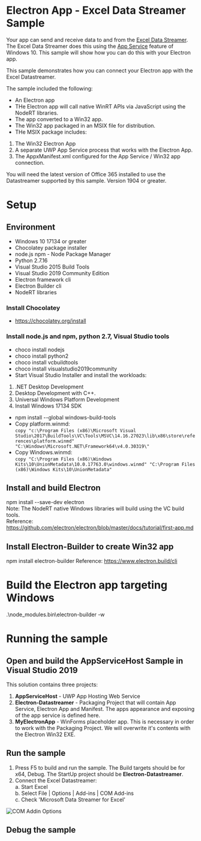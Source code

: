 # Electron App - Excel Data Streamer Sample

Your app can send and receive data to and from the [Excel Data Streamer](https://support.office.com/en-us/article/What-is-Data-Streamer-1d52ffce-261c-4d7b-8017-89e8ee2b806f). The Excel Data Streamer does this using the [App Service](https://docs.microsoft.com/en-us/windows/uwp/launch-resume/app-services) feature of Windows 10. This sample will show how you can do this with your Electron app.

This sample demonstrates how you can connect your Electron app with the Excel Datastreamer.

The sample included the following:
* An Electron app
* THe Electron app will call native WinRT APIs via JavaScript using the NodeRT libraries.
* The app converted to a Win32 app.
* The Win32 app packaged in an MSIX file for distribution.
* THe MSIX package includes:
1. The Win32 Electron App
2. A separate UWP App Service process that works with the Electron App.
3. The AppxManifest.xml configured for the App Service / Win32 app connection.

You will need the latest version of Office 365 installed to use the Datastreamer supported by this sample. Version 1904 or greater.

# Setup
## Environment 
* Windows 10 17134 or greater
* Chocolatey package installer
* node.js npm - Node Package Manager
* Python 2.7.16
* Visual Studio 2015 Build Tools
* Visual Studio 2019 Community Edition
* Electron framework cli
* Electron Builder cli
* NodeRT libraries

### Install Chocolatey
* https://chocolatey.org/install

### Install node.js and npm, python 2.7, Visual Studio tools
* choco install nodejs  
* choco install python2  
* choco install vcbuildtools  
* choco install visualstudio2019community  
* Start Visual Studio Installer and install the workloads:  
1. .NET Desktop Development  
2. Desktop Development with C++. 
3. Universal Windows Platform Development 
4. Install Windows 17134 SDK 
* npm install --global windows-build-tools
* Copy platform.winmd:  
  ```copy "c:\Program Files (x86)\Microsoft Visual Studio\2017\BuildTools\VC\Tools\MSVC\14.16.27023\lib\x86\store\references\platform.winmd" "C:\Windows\Microsoft.NET\Framework64\v4.0.30319\"```   
* Copy Windows.winmd:  
  ```copy "C:\Program Files (x86)\Windows Kits\10\UnionMetadata\10.0.17763.0\windows.winmd" "C:\Program Files (x86)\Windows Kits\10\UnionMetadata"```

## Install and build Electron
npm install --save-dev electron  
Note: The NodeRT native Windows libraries will build using the VC build tools.  
Reference: https://github.com/electron/electron/blob/master/docs/tutorial/first-app.md  

## Install Electron-Builder to create Win32 app
npm install electron-builder 
Reference: https://www.electron.build/cli  

# Build the Electron app targeting Windows
.\node_modules\.bin\electron-builder -w




# Running the sample
## Open and build the AppServiceHost Sample in Visual Studio 2019
This solution contains three projects:  
1. **AppServiceHost** - UWP App Hosting Web Service
2. **Electron-Datastreamer** - Packaging Project that will contain App Service, Electron App and Manifest. The apps appearance and exposing of the app service is defined here.
3. **MyElectronApp** - WinForms placeholder app. This is necessary in order to work with the Packaging Project. We will overwrite it's contents with the Electron Win32 EXE.

## Run the sample
1. Press F5 to build and run the sample. The Build targets should be for x64, Debug. The StartUp project should be **Electron-Datastreamer**.
2. Connect the Excel Datastreamer:  
   a. Start Excel  
   b. Select File | Options | Add-ins | COM Add-ins  
   c. Check 'Microsoft Data Streamer for Excel'

![COM Addin Options](images/Excel&#32;Data&#32;Streamer.png)


## Debug the sample
<!-- Include Dales VS debugging Project -->



<!-- ### Built as part of Install
## For building nodert libraries - in repo
Create a file ```.npmrc``` in the root of the project:  
runtime = electron  
target = 4.1.1  
target_arch = x64  
disturl = https://atom.io/download/atom-shell   -->

<!-- ## Build nodert libraries
https://www.npmjs.com/package/@nodert-win10/windows.applicationmodel.appservice  
npm install @nodert-win10-rs4/windows.applicationmodel.appservice

https://www.npmjs.com/package/@nodert-win10-rs4/windows.foundation.collections  
npm install @nodert-win10-rs4/windows.foundation.collections
 -->


